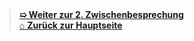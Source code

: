 




















<br>
<br>

> [**➯ Weiter zur 2. Zwischenbesprechung**](Zwischenbesprechung2.md) <br>
> [⌂ **Zurück zur Hauptseite**](https://github.com/Radball-Migi/HF-ITCNE24-SemArbeit1-AZ104-Azure-Administrator-Associate)